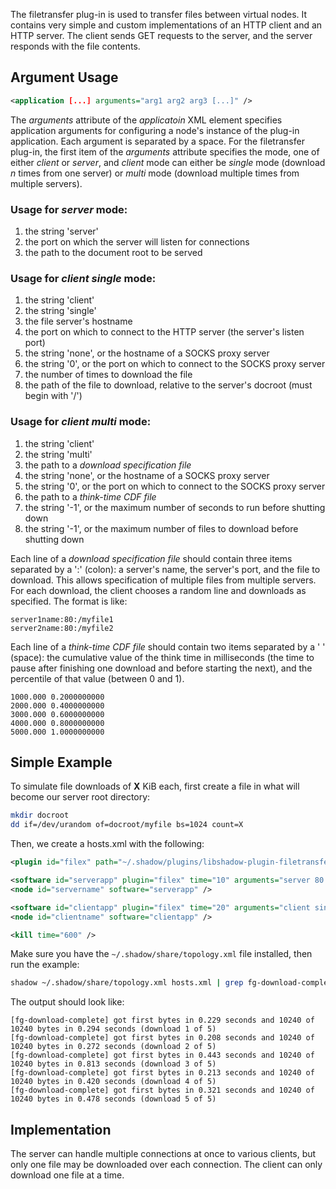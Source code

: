 The filetransfer plug-in is used to transfer files between virtual nodes. It contains very simple and custom implementations of an HTTP client and an HTTP server. The client sends GET requests to the server, and the server responds with the file contents.

## Argument Usage

```xml
<application [...] arguments="arg1 arg2 arg3 [...]" />
```

The _arguments_ attribute of the _applicatoin_ XML element specifies application arguments for configuring a node's instance of the plug-in application. Each argument is separated by a space. For the filetransfer plug-in, the first item of the _arguments_ attribute specifies the mode, one of either _client_ or _server_, and _client_ mode can either be _single_ mode (download _n_ times from one server) or _multi_ mode (download multiple times from multiple servers).

### Usage for _server_ mode:
   1. the string 'server'
   1. the port on which the server will listen for connections
   1. the path to the document root to be served

### Usage for _client single_ mode:
   1. the string 'client'
   1. the string 'single'
   1. the file server's hostname
   1. the port on which to connect to the HTTP server (the server's listen port)
   1. the string 'none', or the hostname of a SOCKS proxy server
   1. the string '0', or the port on which to connect to the SOCKS proxy server
   1. the number of times to download the file
   1. the path of the file to download, relative to the server's docroot (must begin with '/')

### Usage for _client multi_ mode:
   1. the string 'client'
   1. the string 'multi'
   1. the path to a _download specification file_
   1. the string 'none', or the hostname of a SOCKS proxy server
   1. the string '0', or the port on which to connect to the SOCKS proxy server
   1. the path to a _think-time CDF file_
   1. the string '-1', or the maximum number of seconds to run before shutting down
   1. the string '-1', or the maximum number of files to download before shutting down

Each line of a _download specification file_ should contain three items separated by a ':' (colon): a server's name, the server's port, and the file to download. This allows specification of multiple files from multiple servers. For each download, the client chooses a random line and downloads as specified. The format is like:
```text
server1name:80:/myfile1
server2name:80:/myfile2
```

Each line of a _think-time CDF file_ should contain two items separated by a ' ' (space): the cumulative value of the think time in milliseconds (the time to pause after finishing one download and before starting the next), and the percentile of that value (between 0 and 1).
```text
1000.000 0.2000000000
2000.000 0.4000000000
3000.000 0.6000000000
4000.000 0.8000000000
5000.000 1.0000000000
```

## Simple Example

To simulate file downloads of **X** KiB each, first create a file in what will become our server root directory:

```bash
mkdir docroot
dd if=/dev/urandom of=docroot/myfile bs=1024 count=X
```

Then, we create a hosts.xml with the following:
```xml
<plugin id="filex" path="~/.shadow/plugins/libshadow-plugin-filetransfer.so" />

<software id="serverapp" plugin="filex" time="10" arguments="server 80 docroot/" />
<node id="servername" software="serverapp" />

<software id="clientapp" plugin="filex" time="20" arguments="client single servername 80 none 0 5 /myfile" />
<node id="clientname" software="clientapp" />

<kill time="600" />
```

Make sure you have the `~/.shadow/share/topology.xml` file installed, then run the example:
```bash
shadow ~/.shadow/share/topology.xml hosts.xml | grep fg-download-complete
```

The output should look like:
```text
[fg-download-complete] got first bytes in 0.229 seconds and 10240 of 10240 bytes in 0.294 seconds (download 1 of 5)
[fg-download-complete] got first bytes in 0.208 seconds and 10240 of 10240 bytes in 0.272 seconds (download 2 of 5)
[fg-download-complete] got first bytes in 0.443 seconds and 10240 of 10240 bytes in 0.813 seconds (download 3 of 5)
[fg-download-complete] got first bytes in 0.213 seconds and 10240 of 10240 bytes in 0.420 seconds (download 4 of 5)
[fg-download-complete] got first bytes in 0.321 seconds and 10240 of 10240 bytes in 0.478 seconds (download 5 of 5)
```

## Implementation

The server can handle multiple connections at once to various clients, but only one file may be downloaded over each connection. The client can only download one file at a time.